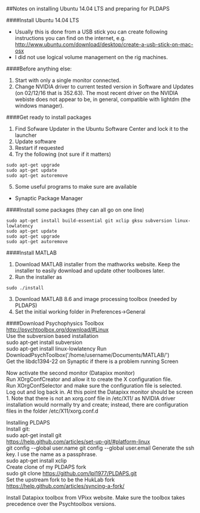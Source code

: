 ##Notes on installing Ubuntu 14.04 LTS and preparing for PLDAPS  

####Install Ubuntu 14.04 LTS  
* Usually this is done from a USB stick you can create following instructions you can find on the internet, e.g.  http://www.ubuntu.com/download/desktop/create-a-usb-stick-on-mac-osx   
* I did not use logical volume management on the rig machines.  

####Before anything else:
1.  Start with only a single monitor connected.  
2.  Change NVIDIA driver to current tested version in Software and Updates (on 02/12/16 that is 352.63).  The most recent driver on the NVIDIA webiste does not appear to be, in general, compatible with lightdm (the windows manager).

####Get ready to install packages
1.  Find Sofware Updater in the Ubuntu Software Center and lock it to the launcher   
2.  Update software
3.  Restart if requested  
4.  Try the following (not sure if it matters)  
```
sudo apt-get upgrade
sudo apt-get update
sudo apt-get autoremove
```
5.  Some useful programs to make sure are available  
*  Synaptic Package Manager   

####Install some packages (they can all go on one line)
```
sudo apt-get install build-essential git xclip gksu subversion linux-lowlatency   
sudo apt-get update
sudo apt-get upgrade
sudo apt-get autoremove
```

####Install MATLAB
1.  Download MATLAB installer from the mathworks website.  Keep the installer to easily download and update other toolboxes later.
2.  Run the installer as  
```
sudo ./install  
```
3.  Download MATLAB 8.6 and image processing toolbox (needed by PLDAPS)
4.  Set the initial working folder in Preferences->General

####Download Psychophysics Toolbox  
http://psychtoolbox.org/download/#Linux  
Use the subversion based installation  
sudo apt-get install subversion  
sudo apt-get install linux-lowlatency 
Run DownloadPsychToolbox('/home/username/Documents/MATLAB/')  
Get the libdc1394-22 on Synaptic if there is a problem running Screen  

Now activate the second monitor (Datapixx monitor)  
Run XOrgConfCreator and allow it to create the X configuration file.  
Run XOrgConfSelector and make sure the configuration file is selected.  
Log out and log back in.  At this point the Datapixx monitor should be screen 1.  Note that there is not an xorg.conf file in /etc/X11/ as NVIDIA driver installation would normally try and create; instead, there are configuration files in the folder /etc/X11/xorg.conf.d  

Installing PLDAPS  
Install git:  
sudo apt-get install git  
https://help.github.com/articles/set-up-git/#platform-linux  
git config --global user.name <my name>
git config --global user.email <my email address>
Generate the ssh key.  I use the name as a passphrase.  
sudo apt-get install xclip  
Create clone of my PLDAPS fork  
sudo git clone https://github.com/lpl1977/PLDAPS.git  
Set the upstream fork to be the HukLab fork  
https://help.github.com/articles/syncing-a-fork/  

Install Datapixx toolbox from VPixx website.  Make sure the toolbox takes precedence over the Psychtoolbox versions.
